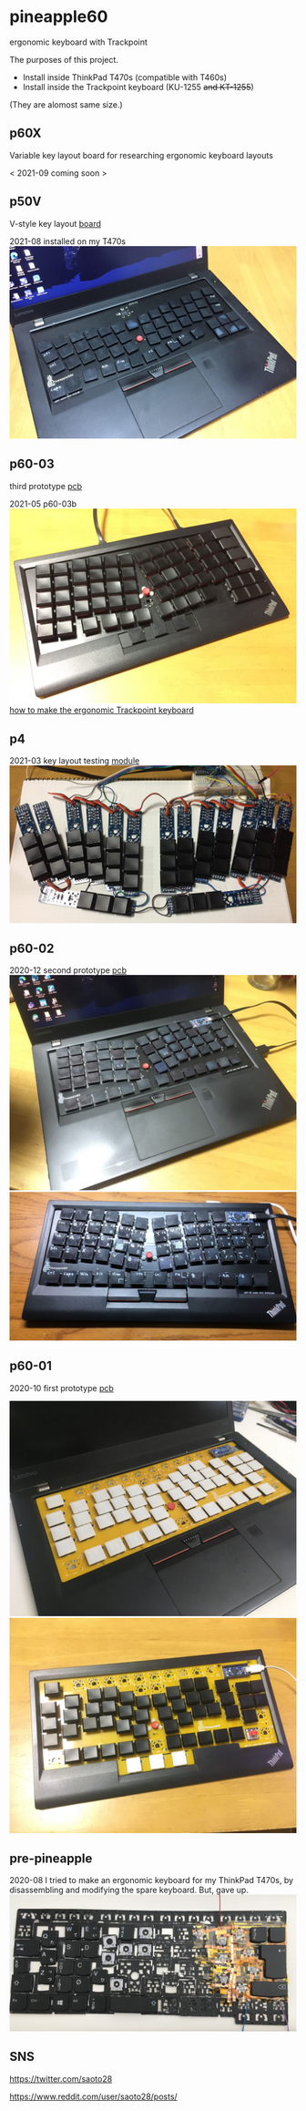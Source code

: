 # pineapple60
ergonomic keyboard with Trackpoint

The purposes of this project.
- Install inside ThinkPad T470s (compatible with T460s)
- Install inside the Trackpoint keyboard (KU-1255 ~~and KT-1255~~)

(They are alomost same size.)

## p60X
Variable key layout board for researching ergonomic keyboard layouts

< 2021-09 coming soon >

## p50V
V-style key layout [board](p50V/README.md)

2021-08 installed on my T470s
![on ThinkPad T470s](p50V/ThinkPad_T470s-p50V.jpg)

## p60-03
third prototype [pcb](p60-03/README.md)

2021-05 p60-03b 
![on Trackpoint keyboard](p60-03/Trackpoint_keyboard_p60-03b.jpg)
[how to make the ergonomic Trackpoint keyboard](how_to_make_ergonomic_trackpoint_keyboard.md)



## p4
2021-03 key layout testing [module](p4/README.md)
![favorite](p4/p4_20210720.jpg)


## p60-02
2020-12 second prototype [pcb](p60-02/README.md)
![on Thinkpad T470s](p60-02/Thinkpad_T470s.jpg)
![on Trackpoint keyboard](p60-02/Trackpoint_keyboard_p60_2.jpg)

## p60-01
2020-10 first prototype [pcb](p60-01/README.md)

![on Thinkpad T470s](p60-01/Thinkpad_T470s.jpg)
![on Trackpoint keyboard](p60-01/Trackpoint_keyboard.jpg)

## pre-pineapple
2020-08 I tried to make an ergonomic keyboard for my ThinkPad T470s, by disassembling and modifying the spare keyboard. But, gave up.
![pre-pineapple](pics/pre-pineapple202009.jpg)

## SNS
https://twitter.com/saoto28

https://www.reddit.com/user/saoto28/posts/